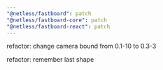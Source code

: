 ```yaml
---
"@netless/fastboard": patch
"@netless/fastboard-core": patch
"@netless/fastboard-react": patch
---
```


refactor: change camera bound from 0.1-10 to 0.3-3

refactor: remember last shape
